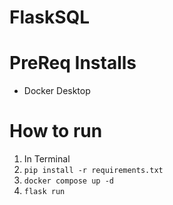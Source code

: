 # FlaskSQL

# PreReq Installs
- Docker Desktop

# How to run
1. In Terminal
2. `pip install -r requirements.txt`
3. `docker compose up -d`
4. `flask run`